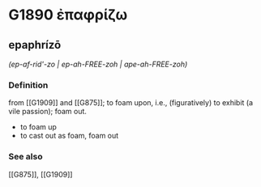 # G1890 ἐπαφρίζω

## epaphrízō

_(ep-af-rid'-zo | ep-ah-FREE-zoh | ape-ah-FREE-zoh)_

### Definition

from [[G1909]] and [[G875]]; to foam upon, i.e., (figuratively) to exhibit (a vile passion); foam out.

- to foam up
- to cast out as foam, foam out

### See also

[[G875]], [[G1909]]


